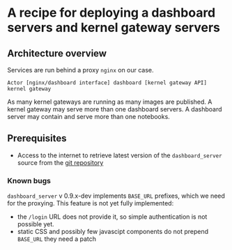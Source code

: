 # A recipe for deploying a dashboard servers and kernel gateway servers

## Architecture overview

Services are run behind a proxy `nginx` on our case.

```
Actor [nginx/dashboard interface] dashboard [kernel gateway API] kernel gateway
```

As many kernel gateways are running as many images are published.
A kernel gateway may serve more than one dashboard servers.
A dashboard server may contain and serve more than one notebooks.

## Prerequisites

* Access to the internet to retrieve latest version of the `dashboard_server` source from the [git repository](https://github.com/jupyter-incubator/dashboards_server)

### Known bugs

`dashboard_server` v 0.9.x-dev implements `BASE_URL` prefixes, which we need for the proxying. This feature is not yet fully implemented:

* the `/login` URL does not provide it, so simple authentication is not possible yet.
* static CSS and possibly few javascipt components do not prepend `BASE_URL` they need a patch

